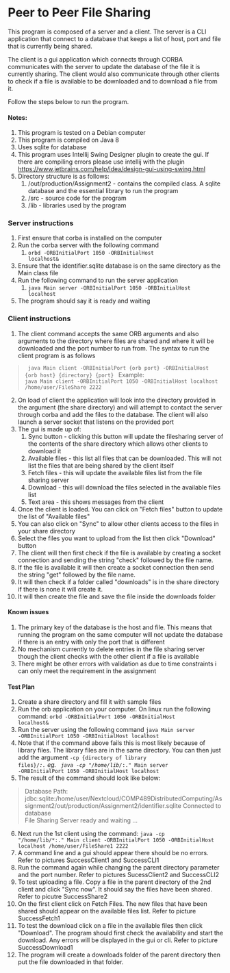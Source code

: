 # Peer to Peer File Sharing

This program is composed of a server and a client. The server is a CLI application
that connect to a database that keeps a list of host, port and file that is currently being 
shared.

The client is a gui application which connects through CORBA communicates with the server
to update the database of the file it is currently sharing. The client would also communicate
through other clients to check if a file is available to be downloaded and
to download a file from it.

Follow the steps below to run the program.

#### Notes:
1. This program is tested on a Debian computer
2. This program is compiled on Java 8
3. Uses sqlite for database
4. This program uses Intellij Swing Designer plugin to create the gui. If there are compiling errors please use intellij with the plugin https://www.jetbrains.com/help/idea/design-gui-using-swing.html
5. Directory structure is as follows:
    1. /out/production/Assignment2 - contains the compiled class. A sqlite database and the essential library to run the program
   2. /src - source code for the program
   3. /lib - libraries used by the program

### Server instructions
1. First ensure that corba is installed on the computer
2. Run the corba server with the following command 
    1.  <code>orbd -ORBInitialPort 1050 -ORBInitialHost localhost&</code>
3. Ensure that the identifier.sqlite database is on the same directory as the Main class file
4. Run the following command to run the server application
    1. <code>java Main server -ORBInitialPort 1050 -ORBInitialHost localhost</code>
5. The program should say it is ready and waiting

### Client instructions
1. The client command accepts the same ORB arguments and also arguments to the directory where files are shared and 
where it will be downloaded and the port number to run from. The syntax to run the client program is as follows
> <code> java Main client -ORBInitialPort {orb port} -ORBInitialHost {orb host} {directory} {port} </code>
Example:  
> <code>java Main client -ORBInitialPort 1050 -ORBInitialHost localhost /home/user/FileShare 2222</code>

2. On load of client the application will look into the directory provided in the argument (the share directory) and will 
attempt to contact the server through corba and add the files to the database. The client will also launch a server socket 
that listens on the provided port
3. The gui is made up of:
   1. Sync button - clicking this button will update the filesharing server of the contents of the share directory which allows 
   other clients to download it
   2. Available files - this list all files that can be downloaded. This will not list the files that are being shared by the client itself
   3. Fetch files - this will update the available files list from the file sharing server
   4. Download - this will download the files selected in the available files list
   5. Text area - this shows messages from the client
4. Once the client is loaded. You can click on "Fetch files" button to update the list of "Available files"
5. You can also click on "Sync" to allow other clients access to the files in your share directory
6. Select the files you want to upload from the list then click "Download" button
7. The client will then first check if the file is available by creating a socket connection and sending the string "check" followed by
the file name.
8. If the file is available it will then create a socket connection then send the string "get" followed by the file name.
9. It will then check if a folder called "downloads" is in the share directory if there is none it will create it.
10. It will then create the file and save the file inside the downloads folder

#### Known issues
1. The primary key of the database is the host and file. This means that running the program on the same computer will not update
the database if there is an entry with only the port that is different
2. No mechanism currently to delete entries in the file sharing server though the client checks with the other client if a file is available
3. There might be other errors with validation as due to time constraints i can only meet the requirement in the assignment

#### Test Plan
1. Create a share directory and fill it with sample files
2. Run the orb application on your computer. On linux run the following command:
<code>orbd -ORBInitialPort 1050 -ORBInitialHost localhost&</code>
3. Run the server using the following command <code>java Main server -ORBInitialPort 1050 -ORBInitialHost localhost</code>
4. Note that if the command above fails this is most likely because of library files. The library files are in the same directory.
You can then just add the argument <code>-cp {directory of library files}/*:.</code> eg. <code> java -cp "/home/lib/*:." Main server -ORBInitialPort 1050 -ORBInitialHost localhost </code>
5. The result of the command should look like below:

 >  Database Path: jdbc:sqlite:/home/user/Nextcloud/COMP489DistributedComputing/Assignment2/out/production/Assignment2/identifier.sqlite
 >  Connected to database  
 > File Sharing Server ready and waiting ...
6. Next run the 1st client using the command: <code>java -cp "/home/lib/*:." Main client -ORBInitialPort 1050 -ORBInitialHost localhost /home/user/FileShare1 2222</code>
7. A command line and a gui should appear there should be no errors. Refer to pictures SuccessClient1 and SuccessCLI1
8. Run the command again while changing the parent directory parameter and the port number. Refer to pictures SucessClient2 and SuccessCLI2
9. To test uploading a file. Copy a file in the parent directory of the 2nd client and click "Sync now". It should say the files have been shared. Refer to picutre SuccessShare2
10. On the first client click on Fetch Files. The new files that have been shared should appear on the available files list. Refer to picture SuccessFetch1
11. To test the download click on a file in the available files then click "Download". The program should first check the availability and start the download. Any errors will be displayed in the gui or cli. Refer to picture SuccessDownload1
12. The program will create a downloads folder of the parent directory then put the file downloaded in that folder.
